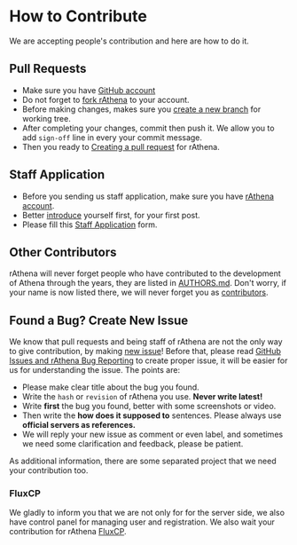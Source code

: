 # How to Contribute

We are accepting people's contribution and here are how to do it.

## Pull Requests
* Make sure you have [GitHub account](https://github.com/signup/free)
* Do not forget to [fork rAthena](https://help.github.com/articles/fork-a-repo/#step-3-configure-git-to-sync-your-fork-with-the-original-spoon-knife-repository) to your account.
* Before making changes, makes sure you [create a new branch](https://help.github.com/articles/creating-and-deleting-branches-within-your-repository/) for working tree.
* After completing your changes, commit then push it. We allow you to add `sign-off` line in every your commit message.
* Then you ready to [Creating a pull request](https://help.github.com/articles/creating-a-pull-request/) for rAthena.

## Staff Application
* Before you sending us staff application, make sure you have [rAthena account](https://rathena.org/board/index.php?app=core&module=global&section=register).
* Better [introduce](https://rathena.org/board/forum/89-introductions/) yourself first, for your first post.
* Please fill this [Staff Application](https://rathena.org/board/page/staff_applications.html) form.

## Other Contributors
rAthena will never forget people who have contributed to the development of Athena through the years, they are listed in [AUTHORS.md](https://github.com/rathena/rathena/blob/master/AUTHORS).
Don't worry, if your name is now listed there, we will never forget you as [contributors](https://github.com/rathena/rathena/graphs/contributors).

## Found a Bug? Create New Issue
We know that pull requests and being staff of rAthena are not the only way to give contribution, by making [new issue](https://github.com/rathena/rathena/issues/new)!
Before that, please read [GitHub Issues and rAthena Bug Reporting](https://rathena.org/board/topic/104361-github-issues-and-rathena-bug-reporting/) to create proper issue, it will be easier for us for understanding the issue.
The points are:
* Please make clear title about the bug you found.
* Write the `hash` or `revision` of rAthena you use. **Never write latest!**
* Write **first** the bug you found, better with some screenshots or video.
* Then write the **how does it supposed to** sentences. Please always use **official servers as references.**
* We will reply your new issue as comment or even label, and sometimes we need some clarification and feedback, please be patient.

As additional information, there are some separated project that we need your contribution too.

### FluxCP
We gladly to inform you that we are not only for for the server side, we also have control panel for managing user and registration. We also wait your contribution for rAthena [FluxCP](https://github.com/rathena/fluxcp).
